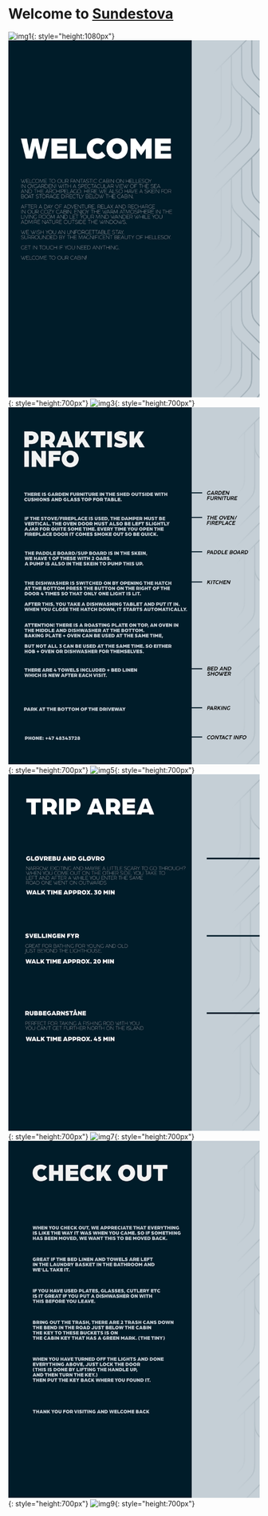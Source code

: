 # Welcome to [Sundestova](https://airbnb.com/h/sundestova)


![img1](bilder\1.png){: style="height:1080px"} 
![img2](bilder/2.png){: style="height:700px"}
![img3](bilder/3.png){: style="height:700px"}
![img4](bilder/4.png){: style="height:700px"}
![img5](bilder/5.png){: style="height:700px"}
![img6](bilder/6.png){: style="height:700px"}
![img7](bilder/7.png){: style="height:700px"}
![img8](bilder/8.png){: style="height:700px"}
![img9](bilder/9.png){: style="height:700px"}